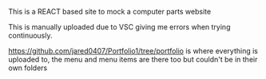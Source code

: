 This is a REACT based site to mock a computer parts website

This is manually uploaded due to VSC giving me errors when trying continuously.

https://github.com/jared0407/Portfolio1/tree/portfolio is where everything is uploaded to, the menu and menu items are there too but couldn't be in their own folders 
